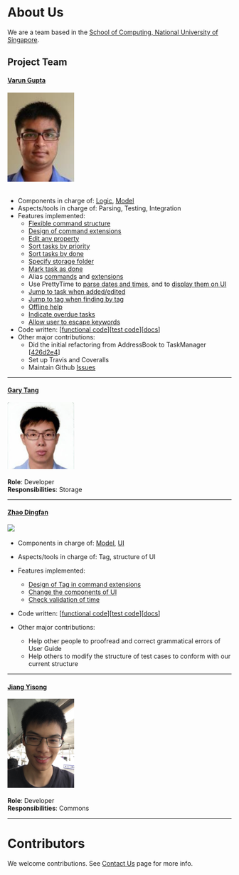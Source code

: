 # About Us

We are a team based in the [School of Computing, National University of Singapore](http://www.comp.nus.edu.sg).

## Project Team

#### [Varun Gupta](http://github.com/varung97) <br>
<img src="images/Varun.png" width="150"><br><br>
* Components in charge of: [Logic](https://github.com/CS2103AUG2016-T16-C3/main/blob/V0.4/docs/DeveloperGuide.md#logic-component), [Model](https://github.com/CS2103AUG2016-T16-C3/main/blob/V0.4/docs/DeveloperGuide.md#model-component)
* Aspects/tools in charge of: Parsing, Testing, Integration
* Features implemented:
   * [Flexible command structure](https://github.com/CS2103AUG2016-T16-C3/main/blob/V0.4/docs/UserGuide.md#overview)
   * [Design of command extensions](https://github.com/CS2103AUG2016-T16-C3/main/blob/V0.4/docs/UserGuide.md#extensions)
   * [Edit any property](https://github.com/CS2103AUG2016-T16-C3/main/blob/V0.4/docs/UserGuide.md#editing-tasks-edit)
   * [Sort tasks by priority](https://github.com/CS2103AUG2016-T16-C3/main/blob/final-user-guide/docs/UserGuide.md#sort-by-priority-level-sort)
   * [Sort tasks by done](https://github.com/CS2103AUG2016-T16-C3/main/pull/94)
   * [Specify storage folder](https://github.com/CS2103AUG2016-T16-C3/main/blob/V0.4/docs/UserGuide.md#specify-a-storage-folder-storage)
   * [Mark task as done](https://github.com/CS2103AUG2016-T16-C3/main/blob/final-user-guide/docs/UserGuide.md#ticking-off-tasks-done)
   * Alias [commands](https://github.com/CS2103AUG2016-T16-C3/main/blob/final-user-guide/docs/UserGuide.md#changing-command-names-alias) and [extensions](https://github.com/CS2103AUG2016-T16-C3/main/pull/74)
   * Use PrettyTime to [parse dates and times](https://github.com/CS2103AUG2016-T16-C3/main/commit/ecbbee9f78bff30453e08b670a0f760bc5f65125), and to [display them on UI](https://github.com/CS2103AUG2016-T16-C3/main/pull/49)
   * [Jump to task when added/edited](https://github.com/CS2103AUG2016-T16-C3/main/pull/52)
   * [Jump to tag when finding by tag](https://github.com/CS2103AUG2016-T16-C3/main/pull/71)
   * [Offline help](https://github.com/CS2103AUG2016-T16-C3/main/blob/final-user-guide/docs/UserGuide.md#viewing-help-help)
   * [Indicate overdue tasks](https://github.com/CS2103AUG2016-T16-C3/main/pull/89)
   * [Allow user to escape keywords](https://github.com/CS2103AUG2016-T16-C3/main/pull/74)
* Code written: [[functional code](https://github.com/CS2103AUG2016-T16-C3/main/blob/master/collated/main/A0147924X.md)][[test code](https://github.com/CS2103AUG2016-T16-C3/main/blob/master/collated/test/A0147924X.md)][[docs](https://github.com/CS2103AUG2016-T16-C3/main/blob/master/collated/docs/A0147924X.md)]
* Other major contributions:
  * Did the initial refactoring from AddressBook to TaskManager [[426d2e4](https://github.com/CS2103AUG2016-T16-C3/main/commit/426d2e40ad05b5ea4d09f92a5f43e0d615c2da83)]
  * Set up Travis and Coveralls
  * Maintain Github [Issues](https://github.com/CS2103AUG2016-T16-C3/main/issues)

-----

#### [Gary Tang](https://github.com/e0003506)
<img src="images/Gary.png" width="150"><br><br>
**Role**: Developer<br>
**Responsibilities**: Storage

-----

#### [Zhao Dingfan](https://github.com/ZhaoDingfan)
<img src="images/Zhao Dingfan.png" width="150"><br>

* Components in charge of:
[Model](https://github.com/CS2103AUG2016-T16-C3/main/blob/V0.4/docs/DeveloperGuide.md#model-component),
[UI](https://github.com/CS2103AUG2016-T16-C3/main/blob/V0.4/docs/DeveloperGuide.md#ui-component)
* Aspects/tools in charge of: Tag, structure of UI
* Features implemented:
   * [Design of Tag in command extensions](https://github.com/CS2103AUG2016-T16-C3/main/blob/V0.4/docs/UserGuide.md#extensions)
   * [Change the components of UI](https://github.com/CS2103AUG2016-T16-C3/main/pull/55)
   * [Check validation of time](https://github.com/CS2103AUG2016-T16-C3/main/commit/0abb21f743a5dfdf3fa9e9ba284bd5e2ab278d15)

* Code written:
[[functional code](https://github.com/CS2103AUG2016-T16-C3/main/blob/V0.4/collated/main/A0148042M.md)][[test code](https://github.com/CS2103AUG2016-T16-C3/main/blob/V0.4/collated/test/A0148042M.md)][[docs](https://github.com/CS2103AUG2016-T16-C3/main/blob/V0.4/collated/docs/A0148042M.md)]

* Other major contributions:
  * Help other people to proofread and correct grammatical errors of User Guide
  * Help others to modify the structure of test cases to conform with our current structure



-----

#### [Jiang Yisong](http://github.com/whateverJ)
<img src="images/Jiang Yisong.png" width="150"><br><br>
**Role**: Developer<br>
**Responsibilities**: Commons

-----

# Contributors

We welcome contributions. See [Contact Us](ContactUs.md) page for more info.
